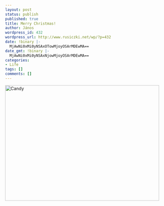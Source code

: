 ```yaml
---
layout: post
status: publish
published: true
title: Merry Christmas!
author: János
wordpress_id: 432
wordpress_url: http://www.rusiczki.net/wp/?p=432
date: !binary |-
  MjAwNi0xMi0yNSAxOTowMjoyOSArMDEwMA==
date_gmt: !binary |-
  MjAwNi0xMi0yNSAxNjowMjoyOSArMDEwMA==
categories:
- Life
tags: []
comments: []
---
```

<p><a href="http://www.flickr.com/photos/janos/332867873/"><img src="http://farm1.static.flickr.com/140/332867873_48e1046bcd.jpg" width="500" height="375" alt="Candy" border="0" class="image" /></a></p>
